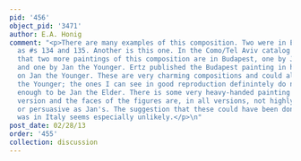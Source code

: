 ```yaml
---
pid: '456'
object_pid: '3471'
author: E.A. Honig
comment: "<p>There are many examples of this composition. Two were in Ertz 2008-10
  as #s 134 and 135. Another is this one. In the Como/Tel Aviv catalog they claim
  that two more paintings of this composition are in Budapest, one by Jan the Elder
  and one by Jan the Younger. Ertz published the Budapest painting in his 1984 monograph
  on Jan the Younger. These are very charming compositions and could all be by Jan
  the Younger; the ones I can see in good reproduction definintely do not look fine
  enough to be Jan the Elder. There is some very heavy-handed painting in the present
  version and the faces of the figures are, in all versions, not highly characterized
  or persuasive as Jan's. The suggestion that these could have been done while Jan
  was in Italy seems especially unlikely.</p>\n"
post_date: 02/28/13
order: '455'
collection: discussion
---
```

